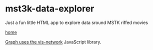 # mst3k-data-explorer
Just a fun little HTML app to explore data sround MSTK riffed movies


[home](https://jconallen.github.io/mst3k-data-explorer/)


[Graph uses the vis-network](https://github.com/visjs/vis-network) JavaScript library.